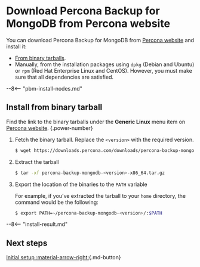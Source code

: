 # Download Percona Backup for MongoDB from Percona website

You can download Percona Backup for MongoDB from [Percona website](https://www.percona.com/downloads/percona-backup-mongodb/) and install it:

* [From binary tarballs](#install-from-binary-tarball).
* Manually, from the installation packages using `dpkg` (Debian and Ubuntu) or `rpm` (Red Hat Enterprise Linux and CentOS). However, you must make sure that all dependencies are satisfied.

--8<-- "pbm-install-nodes.md"

## Install from binary tarball

Find the link to the binary tarballs under the **Generic Linux** menu item on [Percona website](https://www.percona.com/downloads/percona-backup-mongodb/).
{.power-number}

1. Fetch the binary tarball. Replace the `<version>` with the required version.

    ```{.bash data-prompt="$"}
    $ wget https://downloads.percona.com/downloads/percona-backup-mongodb/percona-backup-mongodb-<version>/binary/tarball/percona-backup-mongodb-<version>-x86_64.tar.gz
    ```

2. Extract the tarball

    ```{.bash data-prompt="$"}
    $ tar -xf percona-backup-mongodb-<version>-x86_64.tar.gz
    ```

3. Export the location of the binaries to the `PATH` variable

    For example, if you’ve extracted the tarball to your `home` directory, the command would be the following:

    ```{.bash data-prompt="$"}
    $ export PATH=~/percona-backup-mongodb-<version>/:$PATH
    ```

--8<-- "install-result.md"

## Next steps

[Initial setup :material-arrow-right:](initial-setup.md){.md-button}
